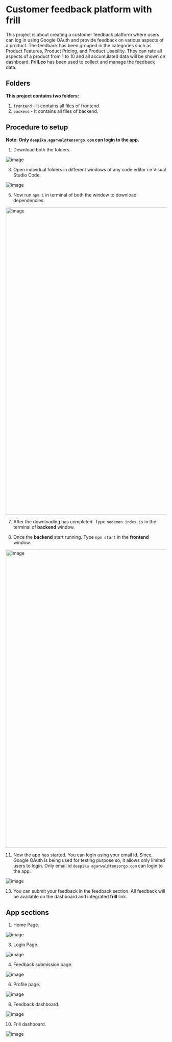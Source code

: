 # Customer feedback platform with frill
This project is about creating a customer feedback platform where users can log in using Google OAuth and provide feedback on various aspects of a product. The feedback has been grouped in the categories such as Product Features, Product Pricing, and Product Usability. They can rate all aspects of a product from 1 to 10 and all accumulated data will be shown on dashboard. **Frill.co** has been used to collect and manage the feedback data.

## Folders

**This project contains two folders:**
1. `frontend` - It contains all files of frontend.
2. `backend` - It contains all files of backend.

## Procedure to setup

**Note: Only `deepika.agarwal@tensorgo.com` can login to the app.**

1. Download both the folders.

![image](https://github.com/Abhishekkumar200/Customer-feedback-platform-with-frill/assets/84954320/1b8c9463-2c77-4c64-8ee7-3b8a44e1bee8)

3. Open individual folders in different windows of any code editor i.e Visual Studio Code.

![image](https://github.com/Abhishekkumar200/Customer-feedback-platform-with-frill/assets/84954320/892f5461-cee7-40fa-b425-a307620677b9)

5. Now run ```npm i``` in terminal of both the window to download dependencies.

<img width="957" alt="image" src="https://github.com/Abhishekkumar200/Customer-feedback-platform-with-frill/assets/84954320/0a88e1b8-99fd-4ac3-ac51-cca70c31ee6f">

7. After the downloading has completed. Type ```nodemon index.js``` in the terminal of **backend** window.


9. Once the **backend** start running. Type ```npm start``` in the **frontend** window.

<img width="929" alt="image" src="https://github.com/Abhishekkumar200/Customer-feedback-platform-with-frill/assets/84954320/86482b1d-da23-4a2b-8bb2-cce0d5a5e524">

11. Now the app has started. You can login using your email id. Since, Google OAuth is being used for testing purpose so, it allows only limited users to login. Only email id `deepika.agarwal@tensorgo.com` can login to the app.

![image](https://github.com/Abhishekkumar200/Customer-feedback-platform-with-frill/assets/84954320/7d8bd4f1-cf72-45c9-97e3-26ad4999c2f6)

13. You can submit your feedback in the feedback section. All feedback will be available on the dashboard and integrated **frill** link.

## App sections

1. Home Page.

![image](https://github.com/Abhishekkumar200/Customer-feedback-platform-with-frill/assets/84954320/cda6d577-2bcb-4e6c-87e3-09470dc7adeb)

3. Login Page. 

![image](https://github.com/Abhishekkumar200/Customer-feedback-platform-with-frill/assets/84954320/933a747f-aaba-41cd-bdc2-188e15e497c6)

4. Feedback submission page.

![image](https://github.com/Abhishekkumar200/Customer-feedback-platform-with-frill/assets/84954320/9ebb879e-2ce1-4a96-b76b-789fbc8b5285)

6. Profile page.

![image](https://github.com/Abhishekkumar200/Customer-feedback-platform-with-frill/assets/84954320/7d6bc045-8178-4a59-b385-fad6a07d276a)

8. Feedback dashboard.

![image](https://github.com/Abhishekkumar200/Customer-feedback-platform-with-frill/assets/84954320/6931c1c5-e385-4aa3-88bf-333f69dfb480)

10. Frill dashboard.

![image](https://github.com/Abhishekkumar200/Customer-feedback-platform-with-frill/assets/84954320/336ee6ec-7ed7-4195-aede-e36a7a561ee9)






